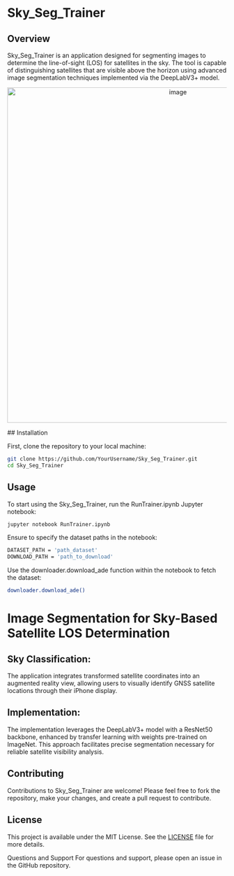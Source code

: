 # Sky_Seg_Trainer

## Overview
Sky_Seg_Trainer is an application designed for segmenting images to determine the line-of-sight (LOS) for satellites in the sky. The tool is capable of distinguishing satellites that are visible above the horizon using advanced image segmentation techniques implemented via the DeepLabV3+ model.

<p align="center">
  <img width="768" alt="image" src="https://github.com/SeanBaek111/Sky_Seg_Trainer/assets/33170173/b8a7b354-25c5-4b27-a999-a0ed31bbc63b">
</p>
## Installation

First, clone the repository to your local machine:

```bash
git clone https://github.com/YourUsername/Sky_Seg_Trainer.git
cd Sky_Seg_Trainer
```

## Usage
To start using the Sky_Seg_Trainer, run the RunTrainer.ipynb Jupyter notebook:

```bash
jupyter notebook RunTrainer.ipynb
```
Ensure to specify the dataset paths in the notebook:
```bash
DATASET_PATH = 'path_dataset'
DOWNLOAD_PATH = 'path_to_download'
```
Use the downloader.download_ade function within the notebook to fetch the dataset:

```bash
downloader.download_ade()
```
# Image Segmentation for Sky-Based Satellite LOS Determination
## Sky Classification:
The application integrates transformed satellite coordinates into an augmented reality view, allowing users to visually identify GNSS satellite locations through their iPhone display.

## Implementation:
The implementation leverages the DeepLabV3+ model with a ResNet50 backbone, enhanced by transfer learning with weights pre-trained on ImageNet. This approach facilitates precise segmentation necessary for reliable satellite visibility analysis.

## Contributing
Contributions to Sky_Seg_Trainer are welcome! Please feel free to fork the repository, make your changes, and create a pull request to contribute.

## License
This project is available under the MIT License. See the [LICENSE](https://github.com/SeanBaek111/Sky_Seg_Trainer/blob/main/LICENSE) file for more details.

Questions and Support
For questions and support, please open an issue in the GitHub repository.
